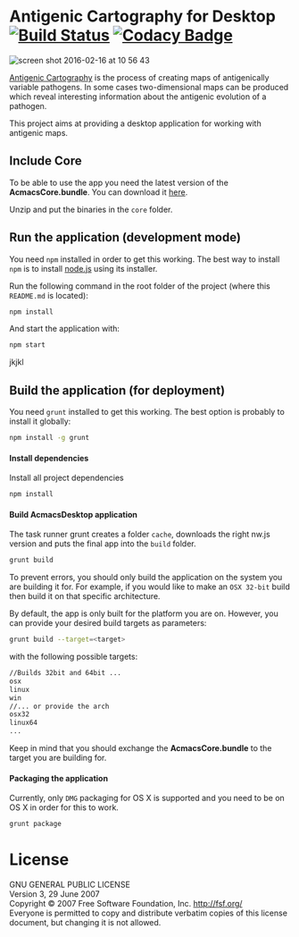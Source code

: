 # Antigenic Cartography for Desktop [![Build Status](https://travis-ci.org/acjim/AcmacsDesktop.svg?branch=testing)](https://travis-ci.org/acjim/AcmacsDesktop) [![Codacy Badge](https://api.codacy.com/project/badge/e45c7f2631ad4267b4b91b5c30fefe87)](https://www.codacy.com/app/acjim/AcmacsDesktop)

![screen shot 2016-02-16 at 10 56 43](https://cloud.githubusercontent.com/assets/6048968/13072894/008d593e-d49c-11e5-9305-3da0995b46a4.jpeg)

[Antigenic Cartography](http://www.antigenic-cartography.org/) is the process of creating maps of antigenically variable pathogens. In some cases two-dimensional maps can be produced which reveal interesting information about the antigenic evolution of a pathogen.

This project aims at providing a desktop application for working with antigenic maps.

## Include Core
To be able to use the app you need the latest version of the **AcmacsCore.bundle**. You can download it [here](https://drive.google.com/open?id=0B3SjWA2XVkqCTERmV1BJUkZOYzA).

Unzip and put the binaries in the `core` folder.

## Run the application (development mode)
You need ``npm`` installed in order to get this working. The best way to install ``npm`` is to install [node.js](http://www.nodejs.org) using its installer.


Run the following command in the root folder of the project (where this ``README.md`` is located):
```sh
npm install
```
And start the application with:
```sh
npm start
```
jkjkl

## Build the application (for deployment)
You need ``grunt`` installed to get this working. The best option is probably to install it globally:
```sh
npm install -g grunt
```

#### Install dependencies
Install all project dependencies
```sh
npm install
```
#### Build AcmacsDesktop application
The task runner grunt creates a folder `cache`, downloads the right nw.js version and puts the final app into the `build` folder.
```sh
grunt build
```
To prevent errors, you should only build the application on the system you are building it for. For example, if you would 
like to make an ``OSX 32-bit`` build then build it on that specific architecture. 

By default, the app is only built for the platform you are on. However, you can provide your desired build targets as parameters:
```sh
grunt build --target=<target>
```
with the following possible targets:
```sh
//Builds 32bit and 64bit ...
osx
linux
win
//... or provide the arch
osx32
linux64
...
```
Keep in mind that you should exchange the **AcmacsCore.bundle** to the target you are building for.

#### Packaging the application
Currently, only `DMG` packaging for OS X is supported and you need to be on OS X in order for this to work.
```sh
grunt package
```


# License
GNU GENERAL PUBLIC LICENSE  
Version 3, 29 June 2007  
Copyright © 2007 Free Software Foundation, Inc. <http://fsf.org/>  
Everyone is permitted to copy and distribute verbatim copies of this license document, but changing it is not allowed.


